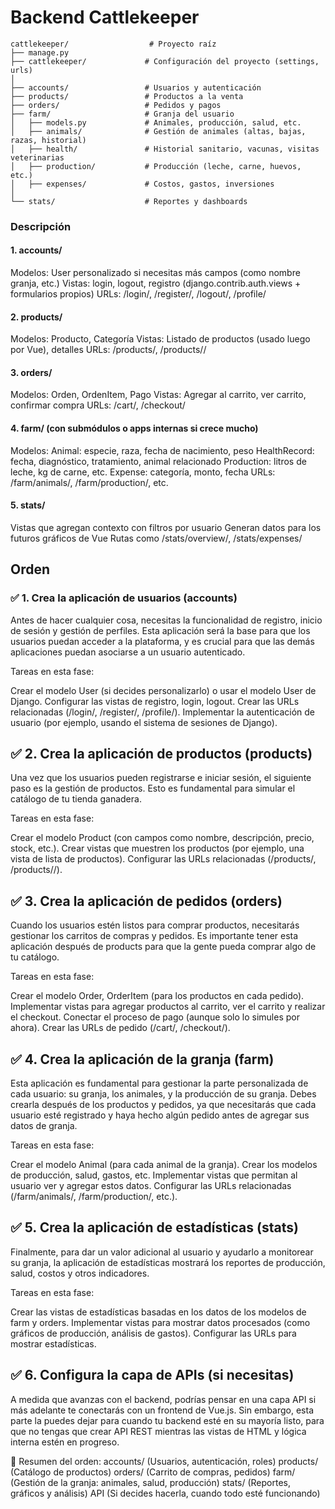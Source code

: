 # Backend Cattlekeeper

```
cattlekeeper/                  # Proyecto raíz
├── manage.py
├── cattlekeeper/             # Configuración del proyecto (settings, urls)
│
├── accounts/                 # Usuarios y autenticación
├── products/                 # Productos a la venta
├── orders/                   # Pedidos y pagos
├── farm/                     # Granja del usuario
│   ├── models.py             # Animales, producción, salud, etc.
│   ├── animals/              # Gestión de animales (altas, bajas, razas, historial)
│   ├── health/               # Historial sanitario, vacunas, visitas veterinarias
│   ├── production/           # Producción (leche, carne, huevos, etc.)
│   ├── expenses/             # Costos, gastos, inversiones
│
└── stats/                    # Reportes y dashboards
```

### Descripción

#### 1. accounts/
Modelos: User personalizado si necesitas más campos (como nombre granja, etc.)
Vistas: login, logout, registro (django.contrib.auth.views + formularios propios)
URLs: /login/, /register/, /logout/, /profile/

#### 2. products/
Modelos: Producto, Categoría
Vistas: Listado de productos (usado luego por Vue), detalles
URLs: /products/, /products/<id>/

#### 3. orders/
Modelos: Orden, OrdenItem, Pago
Vistas: Agregar al carrito, ver carrito, confirmar compra
URLs: /cart/, /checkout/

#### 4. farm/ (con submódulos o apps internas si crece mucho)
Modelos:
Animal: especie, raza, fecha de nacimiento, peso
HealthRecord: fecha, diagnóstico, tratamiento, animal relacionado
Production: litros de leche, kg de carne, etc.
Expense: categoría, monto, fecha
URLs: /farm/animals/, /farm/production/, etc.

#### 5. stats/
Vistas que agregan contexto con filtros por usuario
Generan datos para los futuros gráficos de Vue
Rutas como /stats/overview/, /stats/expenses/

## Orden

### ✅ 1. Crea la aplicación de usuarios (accounts)
Antes de hacer cualquier cosa, necesitas la funcionalidad de registro, inicio de sesión y gestión de perfiles. Esta aplicación será la base para que los usuarios puedan acceder a la plataforma, y es crucial para que las demás aplicaciones puedan asociarse a un usuario autenticado.

Tareas en esta fase:

Crear el modelo User (si decides personalizarlo) o usar el modelo User de Django.
Configurar las vistas de registro, login, logout.
Crear las URLs relacionadas (/login/, /register/, /profile/).
Implementar la autenticación de usuario (por ejemplo, usando el sistema de sesiones de Django).

## ✅ 2. Crea la aplicación de productos (products)
Una vez que los usuarios pueden registrarse e iniciar sesión, el siguiente paso es la gestión de productos. Esto es fundamental para simular el catálogo de tu tienda ganadera.

Tareas en esta fase:

Crear el modelo Product (con campos como nombre, descripción, precio, stock, etc.).
Crear vistas que muestren los productos (por ejemplo, una vista de lista de productos).
Configurar las URLs relacionadas (/products/, /products/<id>/).

## ✅ 3. Crea la aplicación de pedidos (orders)
Cuando los usuarios estén listos para comprar productos, necesitarás gestionar los carritos de compras y pedidos. Es importante tener esta aplicación después de products para que la gente pueda comprar algo de tu catálogo.

Tareas en esta fase:

Crear el modelo Order, OrderItem (para los productos en cada pedido).
Implementar vistas para agregar productos al carrito, ver el carrito y realizar el checkout.
Conectar el proceso de pago (aunque solo lo simules por ahora).
Crear las URLs de pedido (/cart/, /checkout/).

## ✅ 4. Crea la aplicación de la granja (farm)
Esta aplicación es fundamental para gestionar la parte personalizada de cada usuario: su granja, los animales, y la producción de su granja. Debes crearla después de los productos y pedidos, ya que necesitarás que cada usuario esté registrado y haya hecho algún pedido antes de agregar sus datos de granja.

Tareas en esta fase:

Crear el modelo Animal (para cada animal de la granja).
Crear los modelos de producción, salud, gastos, etc.
Implementar vistas que permitan al usuario ver y agregar estos datos.
Configurar las URLs relacionadas (/farm/animals/, /farm/production/, etc.).

## ✅ 5. Crea la aplicación de estadísticas (stats)
Finalmente, para dar un valor adicional al usuario y ayudarlo a monitorear su granja, la aplicación de estadísticas mostrará los reportes de producción, salud, costos y otros indicadores.

Tareas en esta fase:

Crear las vistas de estadísticas basadas en los datos de los modelos de farm y orders.
Implementar vistas para mostrar datos procesados (como gráficos de producción, análisis de gastos).
Configurar las URLs para mostrar estadísticas.

## ✅ 6. Configura la capa de APIs (si necesitas)
A medida que avanzas con el backend, podrías pensar en una capa API si más adelante te conectarás con un frontend de Vue.js. Sin embargo, esta parte la puedes dejar para cuando tu backend esté en su mayoría listo, para que no tengas que crear API REST mientras las vistas de HTML y lógica interna estén en progreso.

📝 Resumen del orden:
accounts/ (Usuarios, autenticación, roles)
products/ (Catálogo de productos)
orders/ (Carrito de compras, pedidos)
farm/ (Gestión de la granja: animales, salud, producción)
stats/ (Reportes, gráficos y análisis)
API (Si decides hacerla, cuando todo esté funcionando)
